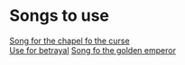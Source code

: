 # Songs to use

[Song for the chapel fo the curse](https://www.youtube.com/watch?v=lobbo-NS7iA&t=2496s)  
[Use for betrayal](https://www.youtube.com/watch?v=7OyDBMyfXwA)
[Song fo the golden emperor](https://www.youtube.com/watch?v=KCR7ovEwtCA)
